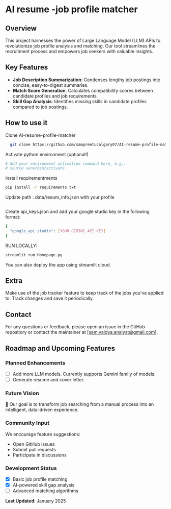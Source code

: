 # AI resume -job profile matcher

## Overview

This project harnesses the power of Large Language Model (LLM) APIs to revolutionize job profile analysis and matching. Our tool streamlines the recruitment process and empowers job seekers with valuable insights.

## Key Features

- **Job Description Summarization**: Condenses lengthy job postings into concise, easy-to-digest summaries.
- **Match Score Generation**: Calculates compatibility scores between candidate profiles and job requirements.
- **Skill Gap Analysis**: Identifies missing skills in candidate profiles compared to job postings.

## How to use it

Clone AI-resume-profile-matcher

```bash
  git clone https://github.com/sampreetucalgary07/AI-resume-profile-matcher.git

```

Activate python environment (optional!)

```bash
# Add your environment activation command here, e.g.:
# source venv/bin/activate

```

Install requirementments

```bash
pip install -r requirements.txt

```

Update path : data/resum_info.json with your profile

```bash

```

Create api_keys.json and add your google studio key in the following format:

```bash
{
  "google_api_studio": [YOUR_GEMINI_API_KEY]
}

```

RUN LOCALLY:

```bash
streamlit run Homepage.py
```

You can also deploy the app using streamlit cloud.

## Extra

Make use of the job tracker feature to keep track of the jobs you've applied to. Track changes and save it periodically.

## Contact

For any questions or feedback, please open an issue in the GitHub repository or contact the maintainer at [sam.vaidya.analyst@gmail.com].

## Roadmap and Upcoming Features

### Planned Enhancements

- [ ] Add more LLM models. Currently supports Gemini family of models.
- [ ] Generate resume and cover letter.

### Future Vision

🚀 Our goal is to transform job searching from a manual process into an intelligent, data-driven experience.

### Community Input

We encourage feature suggestions:

- Open GitHub issues
- Submit pull requests
- Participate in discussions

### Development Status

- [x] Basic job profile matching
- [x] AI-powered skill gap analysis
- [ ] Advanced matching algorithms

**Last Updated**: January 2025
